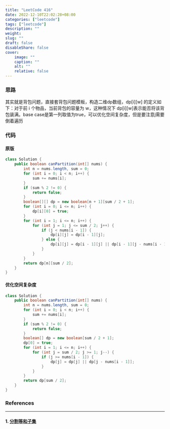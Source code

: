 ```yaml
---
title: "LeetCode 416"
date: 2022-12-10T22:02:28+08:00
categories: ["leetcode"]
tags: ["leetcode"]
description: ""
weight:
slug: ""
draft: false
disableShare: false
cover:
    image: ""
    caption: ""
    alt: ""
    relative: false
---
```


### 思路

其实就是背包问题，直接套背包问题模板，构造二维dp数组，dp\[i\]\[w\] 的定义如下：对于前 i 个物品，当前背包的容量为 w，这种情况下 dp\[i\]\[w\]表示能否将该背包装满。base case是第一列取值为true，可以优化空间复杂度，但是要注意j需要倒着遍历

### 代码

#### 原版

```java
class Solution {
    public boolean canPartition(int[] nums) {
        int n = nums.length, sum = 0;
        for (int i = 0; i < n; i++) {
            sum += nums[i];
        }
        if (sum % 2 != 0) {
            return false;
        }
        boolean[][] dp = new boolean[n + 1][sum / 2 + 1];
        for (int i = 0; i <= n; i++) {
            dp[i][0] = true;
        }
        for (int i = 1; i <= n; i++) {
            for (int j = 1; j <= sum / 2; j++) {
                if (j < nums[i - 1]) {
                    dp[i][j] = dp[i - 1][j];
                } else {
                    dp[i][j] = dp[i - 1][j] || dp[i - 1][j - nums[i - 1]];
                }
            }
        }
        return dp[n][sum / 2];
    }
}
```

#### 优化空间复杂度

```java
class Solution {
    public boolean canPartition(int[] nums) {
        int n = nums.length, sum = 0;
        for (int i = 0; i < n; i++) {
            sum += nums[i];
        }
        if (sum % 2 != 0) {
            return false;
        }
        boolean[] dp = new boolean[sum / 2 + 1];
        dp[0] = true;
        for (int i = 1; i <= n; i++) {
            for (int j = sum / 2; j >= 1; j--) {
                if (j >= nums[i - 1]) {
                    dp[j] = dp[j] || dp[j - nums[i - 1]];
                }
            }
        }
        return dp[sum / 2];
    }
}
```

### References

---

#### 1. [分割等和子集](https://leetcode.cn/problems/partition-equal-subset-sum/)
